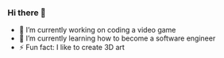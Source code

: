 ### Hi there 👋

- 🔭 I’m currently working on coding a video game
- 🌱 I’m currently learning how to become a software engineer
- ⚡ Fun fact: I like to create 3D art

<!--
**chostudio/chostudio** is a ✨ _special_ ✨ repository because its `README.md` (this file) appears on your GitHub profile.

Here are some ideas to get you started:

- 🔭 I’m currently working on ...
- 🌱 I’m currently learning ...
- 👯 I’m looking to collaborate on ...
- 🤔 I’m looking for help with ...
- 💬 Ask me about ...
- 📫 How to reach me: ...
- 😄 Pronouns: ...
- ⚡ Fun fact: ...
-->
